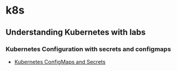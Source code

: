 # k8s

## Understanding Kubernetes with labs
### Kubernetes Configuration with secrets and configmaps
*   [Kubernetes ConfigMaps and Secrets](https://medium.com/google-cloud/kubernetes-configmaps-and-secrets-68d061f7ab5b)
